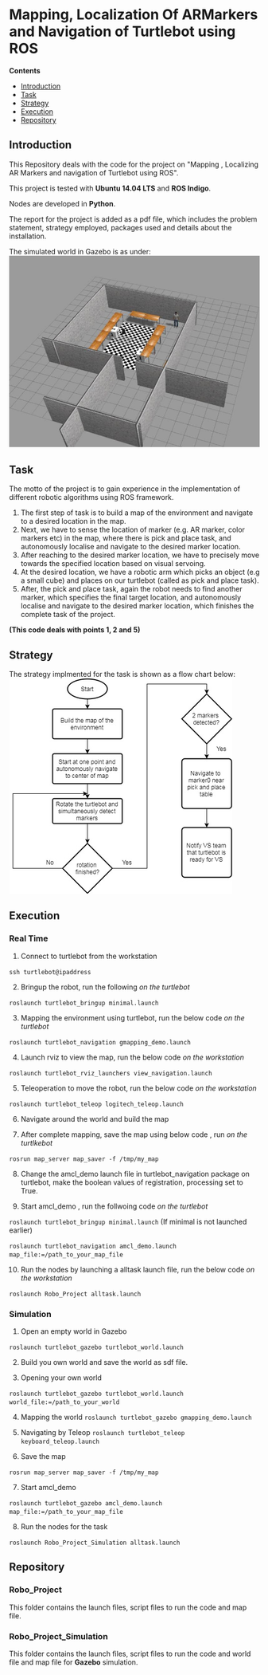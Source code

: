 # Mapping, Localization Of ARMarkers and Navigation of Turtlebot using ROS

**Contents**

* [Introduction](#introduction)
* [Task](#task)
* [Strategy](#strategy)
* [Execution](#execution)
* [Repository](#repository)

## Introduction

This Repository deals with the code for the project on "Mapping , Localizing AR Markers and navigation of Turtlebot using ROS".

This project is tested with **Ubuntu 14.04 LTS** and **ROS Indigo**. 

Nodes are developed in **Python**.

The report for the project is added as a pdf file, which includes the problem statement, strategy employed, packages used and details about the installation.

The simulated world in Gazebo is as under:
![GazeboWorld](resources/gazeboworld.jpg)

## Task
The motto of the project is to gain experience in the implementation of different robotic algorithms using ROS framework.
1.	The first step of task is to build a map of the environment and navigate to a desired location in the map. 
2.	Next, we have to sense the location of marker (e.g. AR marker, color markers etc) in the map, where there is pick and place task, and autonomously localise and navigate to the desired marker location. 
3.	After reaching to the desired marker location, we have to precisely move towards the specified location based on visual servoing. 
4.	At the desired location, we have a robotic arm which picks an object (e.g a small cube) and places on our turtlebot (called as pick and place task). 
5.	After, the pick and place task, again the robot needs to find another marker, which specifies the final target location, and autonomously localise and navigate to the desired marker location, which finishes the complete task of the project. 

**(This code deals with points 1, 2 and 5)**

## Strategy

The strategy implmented for the task is shown as a flow chart below:
![Strategy](resources/strategy.jpg)

## Execution

### Real Time

1. Connect to turtlebot from the workstation

`ssh turtlebot@ipaddress`

2. Bringup the robot, run the following *on the turtlebot*

`roslaunch turtlebot_bringup minimal.launch`

3. Mapping the environment using turtlebot, run the below code *on the turtlebot*

`roslaunch turtlebot_navigation gmapping_demo.launch`

4. Launch rviz to view the map, run the below code *on the workstation*

`roslaunch turtlebot_rviz_launchers view_navigation.launch`

5. Teleoperation to move the robot, run the below code *on the workstation*

`roslaunch turtlebot_teleop logitech_teleop.launch`

6. Navigate around the world and build the map

7. After complete mapping, save the map using below code , run *on the turtlkebot*

`rosrun map_server map_saver -f /tmp/my_map`

8. Change the amcl_demo launch file in turtlebot_navigation package on turtlebot, make the boolean values of registration, processing set to True.

9. Start amcl_demo , run the follwoing code *on the turtlebot*

`roslaunch turtlebot_bringup minimal.launch` (If minimal is not launched earlier)

`roslaunch turtlebot_navigation amcl_demo.launch map_file:=/path_to_your_map_file`

10. Run the nodes by launching a alltask launch file, run the below code *on the workstation*

`roslaunch Robo_Project alltask.launch`




### Simulation

1. Open an empty world in Gazebo

`roslaunch turtlebot_gazebo turtlebot_world.launch`

2. Build you own world and save the world as sdf file.

3. Opening your own world

`roslaunch turtlebot_gazebo turtlebot_world.launch world_file:=/path_to_your_world`

4. Mapping the world
`roslaunch turtlebot_gazebo gmapping_demo.launch`

5. Navigating by Teleop
`roslaunch turtlebot_teleop keyboard_teleop.launch`

6. Save the map

`rosrun map_server map_saver -f /tmp/my_map`

7. Start amcl_demo

`roslaunch turtlebot_gazebo amcl_demo.launch map_file:=/path_to_your_map_file`

8. Run the nodes for the task

`roslaunch Robo_Project_Simulation alltask.launch`

## Repository

### Robo_Project

This folder contains the launch files, script files to run the code and map file.

### Robo_Project_Simulation

This folder contains the launch files, script files to run the code and world file and map file for **Gazebo** simulation.
